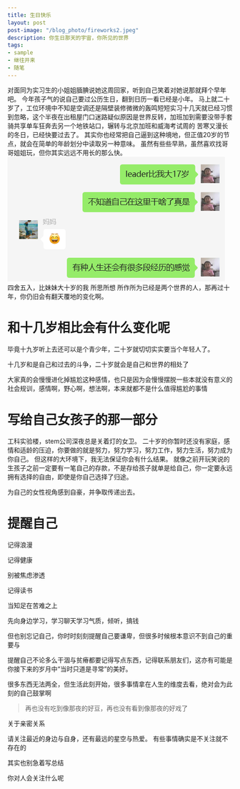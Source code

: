 ```yaml
---
title: 生日快乐
layout: post
post-image: "/blog_photo/fireworks2.jpeg"
description: 你生日那天的宇宙，你所见的世界
tags:
- sample
- 继往开来
- 随笔
---
```


对面同为实习生的小姐姐腼腆说她这周回家，听到自己笑着对她说那就拜个早年吧。
今年孩子气的说自己要过公历生日，翻到日历一看已经是小年。
马上就二十岁了，工位环境中不知是空调还是隔壁装修微微的轰鸣短短实习十几天就已经习惯到忽略，这个半夜在出租屋门口迷路疑似原因是世界反转，加班加到需要没带手套骑共享单车狂奔去另一个地铁站口，辗转与北京加班和威海考试周的 苦寒又漫长的冬日，已经快要过去了。
其实你也经常把自己逼到这种境地，但正值20岁的节点，就会在简单的年龄划分中读取另一种意味。
虽然有些些早熟，虽然喜欢找哥哥姐姐玩，但你其实远远不用长的那么快。
![leader大我十七岁](image.png)
四舍五入，比妹妹大十岁的我 所思所想 所作所为已经是两个世界的人，那再过十年，你仍旧会有翻天覆地的变化啊。

# 和十几岁相比会有什么变化呢
毕竟十九岁听上去还可以是个青少年，二十岁就切切实实要当个年轻人了。

十几岁和是自己和过去的斗争，二十岁就会是自己和世界的相处了



大家真的会慢慢进化掉尴尬这种感情，也只是因为会慢慢摆脱一些本就没有意义的社会规训，感情啊，野心啊，想法啊，本来就都不是什么值得尴尬的事情

# 写给自己女孩子的那一部分

工科实验楼，stem公司深夜总是关着灯的女卫。
二十岁的你暂时还没有家庭，感情和适龄的压迫，你要做的就是努力，努力学习，努力工作，努力生活，努力成为你自己。
但这样的大环境下，我无法保证你会有什么结果。
就像之前开玩笑说的生孩子之前一定要有一笔自己的存款，不是存给孩子就单是给自己，你一定要永远拥有选择的自由，即使是你自己选择了归途。

为自己的女性视角感到自豪，并争取传递出去。

# 提醒自己

记得浪漫

记得健康

别被焦虑渗透

记得读书

当知足在苦难之上

先向身边学习，学习聊天学习气质，倾听，搞钱

但也别忘记自己，你时时刻刻提醒自己要谦卑，但很多时候根本意识不到自己的重要与

提醒自己不论多么干涸与贫瘠都要记得写点东西，记得联系朋友们，这亦有可能是你接下来的岁月中“当时只道是寻常”的美好。

很多东西无法两全，但生活此刻开始，很多事情拿在人生的维度去看，绝对会为此刻的自己鼓掌啊
>再也没有吃到像那夜的好豆，再也没有看到像那夜的好戏了

关于亲密关系


请关注最近的身边与自身，还有最远的星空与热爱。
有些事情确实是不关注就不存在的

其实也别急着写总结

你对人会关注什么呢
